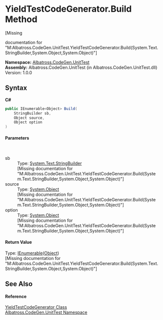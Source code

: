 # YieldTestCodeGenerator.Build Method 
 

\[Missing <summary> documentation for "M:Albatross.CodeGen.UnitTest.YieldTestCodeGenerator.Build(System.Text.StringBuilder,System.Object,System.Object)"\]

**Namespace:**&nbsp;<a href="56BAD780">Albatross.CodeGen.UnitTest</a><br />**Assembly:**&nbsp;Albatross.CodeGen.UnitTest (in Albatross.CodeGen.UnitTest.dll) Version: 1.0.0

## Syntax

**C#**<br />
``` C#
public IEnumerable<Object> Build(
	StringBuilder sb,
	Object source,
	Object option
)
```


#### Parameters
&nbsp;<dl><dt>sb</dt><dd>Type: <a href="http://msdn2.microsoft.com/en-us/library/y9sxk6fy" target="_blank">System.Text.StringBuilder</a><br />\[Missing <param name="sb"/> documentation for "M:Albatross.CodeGen.UnitTest.YieldTestCodeGenerator.Build(System.Text.StringBuilder,System.Object,System.Object)"\]</dd><dt>source</dt><dd>Type: <a href="http://msdn2.microsoft.com/en-us/library/e5kfa45b" target="_blank">System.Object</a><br />\[Missing <param name="source"/> documentation for "M:Albatross.CodeGen.UnitTest.YieldTestCodeGenerator.Build(System.Text.StringBuilder,System.Object,System.Object)"\]</dd><dt>option</dt><dd>Type: <a href="http://msdn2.microsoft.com/en-us/library/e5kfa45b" target="_blank">System.Object</a><br />\[Missing <param name="option"/> documentation for "M:Albatross.CodeGen.UnitTest.YieldTestCodeGenerator.Build(System.Text.StringBuilder,System.Object,System.Object)"\]</dd></dl>

#### Return Value
Type: <a href="http://msdn2.microsoft.com/en-us/library/9eekhta0" target="_blank">IEnumerable</a>(<a href="http://msdn2.microsoft.com/en-us/library/e5kfa45b" target="_blank">Object</a>)<br />\[Missing <returns> documentation for "M:Albatross.CodeGen.UnitTest.YieldTestCodeGenerator.Build(System.Text.StringBuilder,System.Object,System.Object)"\]

## See Also


#### Reference
<a href="8DC687F4">YieldTestCodeGenerator Class</a><br /><a href="56BAD780">Albatross.CodeGen.UnitTest Namespace</a><br />
